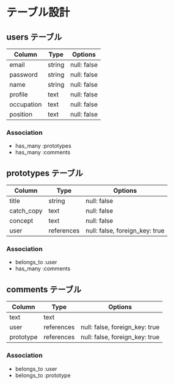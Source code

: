# テーブル設計

## users テーブル

| Column   | Type   | Options     |
| -------- | ------ | ----------- |
| email    | string | null: false |
| password | string | null: false |
| name     | string | null: false |
| profile     | text | null: false |
| occupation     | text | null: false |
| position     | text | null: false |



### Association

- has_many :prototypes
- has_many :comments

## prototypes テーブル

| Column | Type   | Options     |
| ------ | ------ | ----------- |
| title    | string | null: false |
| catch_copy | text | null: false |
| concept     | text | null: false |
| user    | references | null: false, foreign_key: true |

### Association

- belongs_to :user
- has_many :comments

## comments テーブル

| Column  | Type       | Options                        |
| ------- | ---------- | ------------------------------ |
| text | text     |                                |
| user    | references | null: false, foreign_key: true |
| prototype    | references | null: false, foreign_key: true |

### Association

- belongs_to :user
- belongs_to :prototype